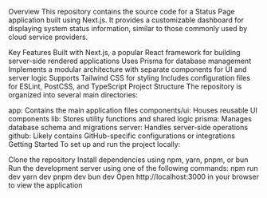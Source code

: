 Overview
This repository contains the source code for a Status Page application built using Next.js. It provides a customizable dashboard for displaying system status information, similar to those commonly used by cloud service providers.

Key Features
Built with Next.js, a popular React framework for building server-side rendered applications
Uses Prisma for database management
Implements a modular architecture with separate components for UI and server logic
Supports Tailwind CSS for styling
Includes configuration files for ESLint, PostCSS, and TypeScript
Project Structure
The repository is organized into several main directories:

app: Contains the main application files
components/ui: Houses reusable UI components
lib: Stores utility functions and shared logic
prisma: Manages database schema and migrations
server: Handles server-side operations
github: Likely contains GitHub-specific configurations or integrations
Getting Started
To set up and run the project locally:

Clone the repository
Install dependencies using npm, yarn, pnpm, or bun
Run the development server using one of the following commands:
npm run dev
yarn dev
pnpm dev
bun dev
Open http://localhost:3000 in your browser to view the application
